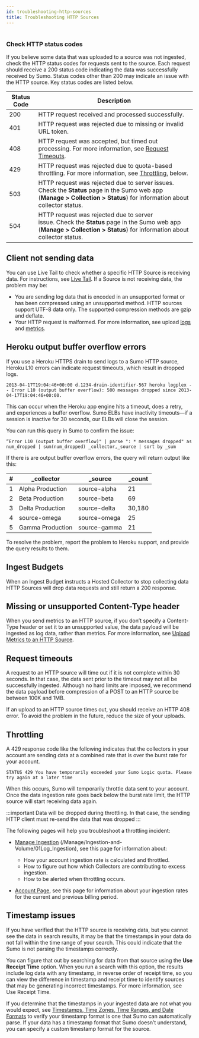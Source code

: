 ```yaml
---
id: troubleshooting-http-sources
title: Troubleshooting HTTP Sources
---
```


#

### Check HTTP status codes

If you believe some data that was uploaded to a source was not ingested, check the HTTP status codes for requests sent to the source. Each request should receive a 200 status code indicating the data was successfully received by Sumo. Status codes other than 200 may indicate an issue with the HTTP source. Key status codes are listed below.

| Status Code | Description |
|--|--|
| 200 | HTTP request received and processed successfully. |
| 401 | HTTP request was rejected due to missing or invalid URL token. |
| 408 | HTTP request was accepted, but timed out processing. For more information, see [Request Timeouts](#request-timeouts). |
| 429 | HTTP request was rejected due to quota-based throttling. For more information, see [Throttling](#throttling), below. |
| 503 | HTTP request was rejected due to server issues. Check the **Status** page in the Sumo web app (**Manage \> Collection \> Status**) for information about collector status. |
| 504 | HTTP request was rejected due to server issue. Check the **Status** page in the Sumo web app (**Manage \> Collection \> Status**) for information about collector status. |

## Client not sending data

You can use Live Tail to check whether a specific HTTP Source is receiving data. For instructions, see [Live Tail](/docs/search/live-tail). If a Source is not receiving data, the problem may be:

* You are sending log data that is encoded in an unsupported format or has been compressed using an unsupported method. HTTP sources support UTF-8 data only. The supported compression methods are gzip and deflate.
* Your HTTP request is malformed. For more information, see upload [logs](upload-logs-http-source.md) and [metrics](upload-metrics-to-http-source.md).

## Heroku output buffer overflow errors

If you use a Heroku HTTPS drain to send logs to a Sumo HTTP source, Heroku L10 errors can indicate request timeouts, which result in dropped logs.

```
2013-04-17T19:04:46+00:00 d.1234-drain-identifier-567 heroku logplex - - Error L10 (output buffer overflow): 500 messages dropped since 2013-04-17T19:04:46+00:00.
```

This can occur when the Heroku app engine hits a timeout, does a retry, and experiences a buffer overflow. Sumo ELBs have inactivity timeouts—if a session is inactive for 30 seconds, our ELBs will close the session.

You can run this query in Sumo to confirm the issue:

```
“Error L10 (output buffer overflow)" | parse ": * messages dropped" as num_dropped | sum(num_dropped) _collector,_source | sort by _sum
```

If there is are output buffer overflow errors, the query will return
output like this:

| #      |   \_collector |   \_source |  \_count |
|-------|------------------|--------------|-------------|
| 1     | Alpha Production | source-alpha | 21          |
| 2     | Beta Production  | source-beta  | 69          |
| 3     | Delta Production | source-delta | 30,180      |
| 4     | source-omega     | source-omega | 25          |
| 5     | Gamma Production | source-gamma | 21          |

To resolve the problem, report the problem to Heroku support, and provide the query results to them.

## Ingest Budgets

When an Ingest Budget instructs a Hosted Collector to stop collecting data HTTP Sources will drop data requests and still return a 200 response.

## Missing or unsupported Content-Type header

When you send metrics to an HTTP source, if you don’t specify a Content-Type header or set it to an unsupported value, the data payload will be ingested as log data, rather than metrics. For more information, see [Upload Metrics to an HTTP Source](upload-metrics-to-http-source.md).

## Request timeouts

A request to an HTTP source will time out if it is not complete within 30 seconds. In that case, the data sent prior to the timeout may not all be successfully ingested. Although no hard limits are imposed, we recommend the data payload before compression of a POST to an HTTP source be between 100K and 1MB.

If an upload to an HTTP source times out, you should receive an HTTP 408 error. To avoid the problem in the future, reduce the size of your uploads.

## Throttling

A 429 response code like the following indicates that the collectors in your account are sending data at a combined rate that is over the burst rate for your account.

```
STATUS 429 You have temporarily exceeded your Sumo Logic quota. Please try again at a later time
```

When this occurs, Sumo will temporarily throttle data sent to your account. Once the data ingestion rate goes back below the burst rate limit, the HTTP source will start receiving data again.

:::important
Data will be dropped during throttling. In that case, the sending HTTP client must re-send the data that was dropped
:::

The following pages will help you troubleshoot a throttling incident:

* [Manage Ingestion](../../../../manage/ingestion-and-volume/log-ingestion.md) (/Manage/Ingestion-and-Volume/01Log_Ingestion), see this page for information about:

  * How your account ingestion rate is calculated and throttled.
  * How to figure out how which Collectors are contributing to excess ingestion.
  * How to be alerted when throttling occurs.

* [Account Page](/docs/manage/manage-subscription), see this page for information about your ingestion rates for the current and previous billing period.

## Timestamp issues

If you have verified that the HTTP source is receiving data, but you cannot see the data in search results, it may be that the timestamps in your data do not fall within the time range of your search. This could indicate that the Sumo is not parsing the timestamps correctly. 

You can figure that out by searching for data from that source using the **Use Receipt Time** option. When you run a search with this option, the results include log data with any timestamp, in reverse order of receipt time, so you can view the difference in timestamp and receipt time to identify sources that may be generating incorrect timestamps. For more information, see Use Receipt Time.

If you determine that the timestamps in your ingested data are not what you would expect, see [Timestamps, Time Zones, Time Ranges, and Date Formats](../../reference-information-sources/time-reference.md) to verify your timestamp format is one that Sumo can automatically parse. If your data has a timestamp format that Sumo doesn’t understand, you can specify a custom timestamp format for the source.

